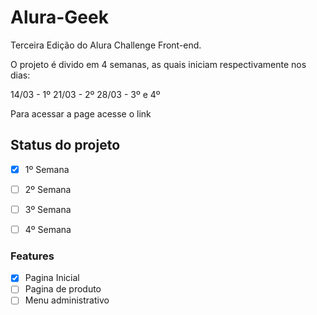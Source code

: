 # Alura-Geek
Terceira Edição do Alura Challenge Front-end.

O projeto é divido em 4 semanas, as quais iniciam respectivamente nos dias:

14/03 - 1º
21/03 - 2º
28/03 - 3º e 4º

Para acessar a page acesse o link 

## Status do projeto

- [x] 1º Semana
- [ ] 2º Semana
- [ ] 3º Semana
- [ ] 4º Semana


### Features

- [x] Pagina Inicial
- [ ] Pagina de produto
- [ ] Menu administrativo
